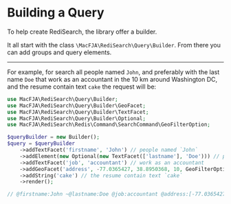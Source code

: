 # Building a Query

To help create RediSearch, the library offer a builder.

It all start with the class `\MacFJA\RediSearch\Query\Builder`. From there you can add groups and query elements.

---

For example, for search all people named `John`, and preferably with the last name `Doe` that work as an accountant in the 10 km around Washington DC, and the resume contain text `cake` the request will be:
```php
use MacFJA\RediSearch\Query\Builder;
use MacFJA\RediSearch\Query\Builder\GeoFacet;
use MacFJA\RediSearch\Query\Builder\TextFacet;
use MacFJA\RediSearch\Query\Builder\Optional;
use MacFJA\RediSearch\Redis\Command\SearchCommand\GeoFilterOption;

$queryBuilder = new Builder();
$query = $queryBuilder
    ->addTextFacet('firstname', 'John') // people named `John`
    ->addElement(new Optional(new TextFacet(['lastname'], 'Doe'))) // preferably with the last name `Doe`
    ->addTextFacet('job', 'accountant') // work as an accountant
    ->addGeoFacet('address', -77.0365427, 38.8950368, 10, GeoFilterOption::UNIT_KILOMETERS) // in the 10 km around Washington DC
    ->addString('cake') // the resume contain text `cake`
    ->render();

// @firstname:John ~@lastname:Doe @job:accountant @address:[-77.0365427 38.8950368 10 km] cake
```
